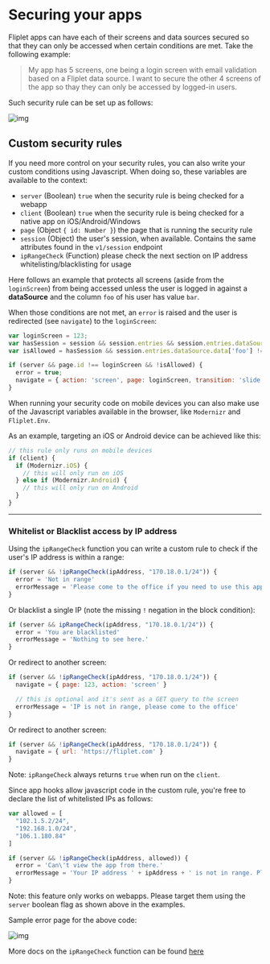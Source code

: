 # Securing your apps

Fliplet apps can have each of their screens and data sources secured so that they can only be accessed when certain conditions are met. Take the following example:

> My app has 5 screens, one being a login screen with email validation based on a Fliplet data source. I want to secure the other 4 screens of the app so thay they can only be accessed by logged-in users.

Such security rule can be set up as follows:

![img](https://dzwonsemrish7.cloudfront.net/items/0M0R2h3W0p1F112r3u01/Image%202018-07-02%20at%2012.50.22%20PM.png)

## Custom security rules

If you need more control on your security rules, you can also write your custom conditions using Javascript. When doing so, these variables are available to the context:

- `server` (Boolean) `true` when the security rule is being checked for a webapp
- `client` (Boolean) `true` when the security rule is being checked for a native app on iOS/Android/Windows
- `page` (Object `{ id: Number }`) the page that is running the security rule
- `session` (Object) the user's session, when available. Contains the same attributes found in the `v1/session` endpoint
- `ipRangeCheck` (Function) please check the next section on IP address whitelisting/blacklisting for usage

Here follows an example that protects all screens (aside from the `loginScreen`) from being accessed unless the user is logged in against a **dataSource** and the column `foo` of his user has value `bar`.

When those conditions are not met, an `error` is raised and the user is redirected (see `navigate`) to the `loginScreen`:

```js
var loginScreen = 123;
var hasSession = session && session.entries && session.entries.dataSource;
var isAllowed = hasSession && session.entries.dataSource.data['foo'] !== 'bar';

if (server && page.id !== loginScreen && !isAllowed) {
  error = true;
  navigate = { action: 'screen', page: loginScreen, transition: 'slide.left' };
}
```

When running your security code on mobile devices you can also make use of the Javascript variables available in the browser, like `Modernizr` and `Fliplet.Env`.

As an example, targeting an iOS or Android device can be achieved like this:

```js
// this rule only runs on mobile devices
if (client) {
  if (Modernizr.iOS) {
    // this will only run on iOS
  } else if (Modernizr.Android) {
    // this will only run on Android
  }
}
```

---

### Whitelist or Blacklist access by IP address

Using the `ipRangeCheck` function you can write a custom rule to check if the user's IP address is within a range:

```js
if (server && !ipRangeCheck(ipAddress, "170.18.0.1/24")) {
  error = 'Not in range'
  errorMessage = 'Please come to the office if you need to use this app'
}
```

Or blacklist a single IP (note the missing `!` negation in the block condition):

```js
if (server && ipRangeCheck(ipAddress, "170.18.0.1/24")) {
  error = 'You are blacklisted'
  errorMessage = 'Nothing to see here.'
}
```

Or redirect to another screen:

```js
if (server && !ipRangeCheck(ipAddress, "170.18.0.1/24")) {
  navigate = { page: 123, action: 'screen' }

  // this is optional and it's sent as a GET query to the screen
  errorMessage = 'IP is not in range, please come to the office'
}
```

Or redirect to another screen:

```js
if (server && !ipRangeCheck(ipAddress, "170.18.0.1/24")) {
  navigate = { url: 'https://fliplet.com' }
}
```

Note: `ipRangeCheck` always returns `true` when run on the `client`.

Since app hooks allow javascript code in the custom rule, you're free to declare the list of whitelisted IPs as follows:

```js
var allowed = [
  "102.1.5.2/24",
  "192.168.1.0/24",
  "106.1.180.84"
]

if (server && !ipRangeCheck(ipAddress, allowed)) {
  error = 'Can\'t view the app from there.'
  errorMessage = 'Your IP address ' + ipAddress + ' is not in range. Please come to the office!'
}
```

Note: this feature only works on webapps. Please target them using the `server` boolean flag as shown above in the examples.

Sample error page for the above code:

![img](https://user-images.githubusercontent.com/574210/48259419-2b345c80-e418-11e8-9430-c66b7ec7dfb5.png)

More docs on the `ipRangeCheck` function can be found [here](https://github.com/danielcompton/ip-range-check#ipv4)